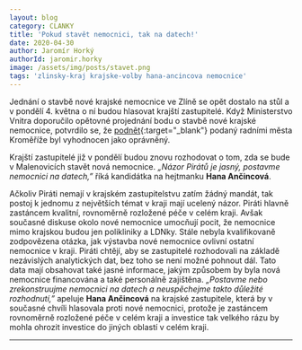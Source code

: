 ```yaml
---
layout: blog
category: CLANKY
title: 'Pokud stavět nemocnici, tak na datech!'
date: 2020-04-30
author: Jaromír Horký
authorId: jaromir.horky
image: /assets/img/posts/stavet.png
tags: 'zlinsky-kraj krajske-volby hana-ancincova nemocnice'
---
```


Jednání o stavbě nové krajské nemocnice ve Zlíně se opět dostalo na stůl a v pondělí 4. května o ní budou hlasovat krajští zastupitelé. Když Ministerstvo Vnitra doporučilo opětovné projednání bodu o stavbě nové krajské nemocnice, potvrdilo se, že [podnět](https://ct24.ceskatelevize.cz/regiony/3009731-radni-kromerize-napadli-hlasovani-o-stavbe-nemocnice-ve-zline-podle-nich-hejtman){:target="_blank"} podaný radními města Kroměříže byl vyhodnocen jako oprávněný.

Krajští zastupitelé již v pondělí budou znovu rozhodovat o tom, zda se bude v Malenovicích stavět nová nemocnice. *„Názor Pirátů je jasný, postavme nemocnici na datech,”* říká kandidátka na hejtmanku **Hana Ančincová**.

Ačkoliv Piráti nemají v krajském zastupitelstvu zatím žádný mandát, tak postoj k jednomu z největších témat v kraji mají ucelený názor. Piráti hlavně zastáncem kvalitní, rovnoměrně rozložené péče v celém kraji. Avšak současné diskuse okolo nové nemocnice umocňují pocit, že nemocnice mimo krajskou budou jen polikliniky a LDNky. Stále nebyla kvalifikovaně zodpovězena otázka, jak výstavba nové nemocnice ovlivní ostatní nemocnice v kraji.  Piráti chtějí, aby se zastupitelé rozhodovali na základě nezávislých analytických dat, bez toho se není možné pohnout dál. Tato data mají obsahovat také jasné informace, jakým způsobem by byla nová nemocnice financována a také personálně zajištěna. *„Postavme nebo zrekonstruujme nemocnici na datech a neuspěchejme takto důležité rozhodnutí,”* apeluje **Hana Ančincová** na krajské zastupitele, která by v současné chvíli hlasovala proti nové nemocnici, protože je zastáncem rovnoměrně rozložené péče v celém kraji a investice tak velkého rázu by mohla ohrozit investice do jiných oblastí v celém kraji.

---
